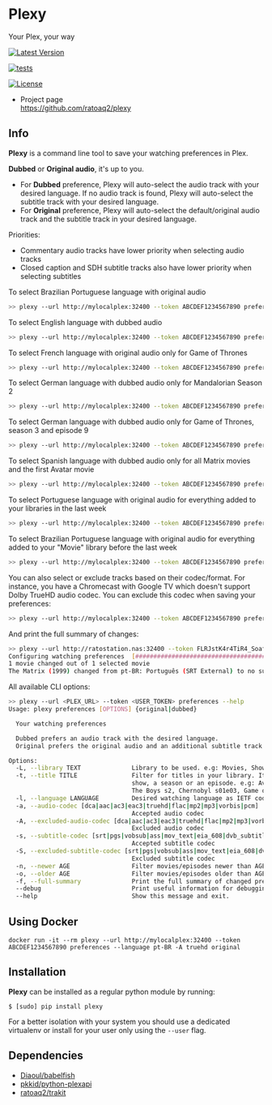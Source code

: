 # Plexy
Your Plex, your way

[![Latest
Version](https://img.shields.io/pypi/v/plexy.svg)](https://pypi.python.org/pypi/plexy)

[![tests](https://github.com/ratoaq2/plexy/actions/workflows/test.yml/badge.svg)](https://github.com/ratoaq2/plexy/actions/workflows/test.yml)

[![License](https://img.shields.io/github/license/ratoaq2/plexy.svg)](https://github.com/ratoaq2/plexy/blob/master/LICENSE)

  - Project page  
    <https://github.com/ratoaq2/plexy>

## Info

**Plexy** is a command line tool to save your watching preferences in Plex.

**Dubbed** or **Original audio**, it's up to you.

- For **Dubbed** preference, Plexy will auto-select the audio track with your desired language.
If no audio track is found, Plexy will auto-select the subtitle track with your desired language.
- For **Original** preference, Plexy will auto-select the default/original audio track 
and the subtitle track in your desired language.

Priorities:
- Commentary audio tracks have lower priority when selecting audio tracks
- Closed caption and SDH subtitle tracks also have lower priority when selecting subtitles


To select Brazilian Portuguese language with original audio
```bash
>> plexy --url http://mylocalplex:32400 --token ABCDEF1234567890 preferences --language pt-BR original
```

To select English language with dubbed audio
```bash
>> plexy --url http://mylocalplex:32400 --token ABCDEF1234567890 preferences --language en dubbed
```

To select French language with original audio only for Game of Thrones
```bash
>> plexy --url http://mylocalplex:32400 --token ABCDEF1234567890 preferences --language fr --title "Game of Thrones" original
```

To select German language with dubbed audio only for Mandalorian Season 2
```bash
>> plexy --url http://mylocalplex:32400 --token ABCDEF1234567890 preferences --language fr --title "Mandalorian s02" dubbed
```

To select German language with dubbed audio only for Game of Thrones, season 3 and episode 9
```bash
>> plexy --url http://mylocalplex:32400 --token ABCDEF1234567890 preferences --language fr --title "Game of Thrones s03e09" dubbed
```

To select Spanish language with dubbed audio only for all Matrix movies and the first Avatar movie
```bash
>> plexy --url http://mylocalplex:32400 --token ABCDEF1234567890 preferences --language es --title "Matrix" --title "Avatar (2009)" dubbed
```

To select Portuguese language with original audio for everything added to your libraries in the last week
```bash
>> plexy --url http://mylocalplex:32400 --token ABCDEF1234567890 preferences --language pt --newer 1w original
```

To select Brazilian Portuguese language with original audio for everything added to your "Movie" library before the last week
```bash
>> plexy --url http://mylocalplex:32400 --token ABCDEF1234567890 preferences --library Movie --language pt-BR --older 1w original
```

You can also select or exclude tracks based on their codec/format.
For instance, you have a Chromecast with Google TV which doesn't support Dolby TrueHD audio codec.
You can exclude this codec when saving your preferences: 
```bash
>> plexy --url http://mylocalplex:32400 --token ABCDEF1234567890 preferences --language pt-BR -A truehd original
```

And print the full summary of changes:
```bash
>> plexy --url http://ratostation.nas:32400 --token FLRJstK4r4TiR4_Soafq preferences -f -l en --title "The Matrix (1999)" original
Configuring watching preferences  [####################################]  100%
1 movie changed out of 1 selected movie
The Matrix (1999) changed from pt-BR: Português (SRT External) to no subtitles
```


All available CLI options:
```bash
>> plexy --url <PLEX_URL> --token <USER_TOKEN> preferences --help
Usage: plexy preferences [OPTIONS] {original|dubbed}

  Your watching preferences

  Dubbed prefers an audio track with the desired language.
  Original prefers the original audio and an additional subtitle track if the audio is not in the desired language.

Options:
  -L, --library TEXT              Library to be used. e.g: Movies, Shows
  -t, --title TITLE               Filter for titles in your library. It could refer to a movie, a
                                  show, a season or an episode. e.g: Avatar, The Matrix (1999),
                                  The Boys s2, Chernobyl s01e03, Game of Thrones (2011) s03e09
  -l, --language LANGUAGE         Desired watching language as IETF code, e.g.: en, pt-BR
  -a, --audio-codec [dca|aac|ac3|eac3|truehd|flac|mp2|mp3|vorbis|pcm]
                                  Accepted audio codec
  -A, --excluded-audio-codec [dca|aac|ac3|eac3|truehd|flac|mp2|mp3|vorbis|pcm]
                                  Excluded audio codec
  -s, --subtitle-codec [srt|pgs|vobsub|ass|mov_text|eia_608|dvb_subtitle]
                                  Accepted subtitle codec
  -S, --excluded-subtitle-codec [srt|pgs|vobsub|ass|mov_text|eia_608|dvb_subtitle]
                                  Excluded subtitle codec
  -n, --newer AGE                 Filter movies/episodes newer than AGE, e.g. 12h, 1w2d.
  -o, --older AGE                 Filter movies/episodes older than AGE, e.g. 12h, 1w2d.
  -f, --full-summary              Print the full summary of changed preferences.
  --debug                         Print useful information for debugging and for reporting bugs.
  --help                          Show this message and exit.
```


## Using Docker


    docker run -it --rm plexy --url http://mylocalplex:32400 --token ABCDEF1234567890 preferences --language pt-BR -A truehd original


## Installation

**Plexy** can be installed as a regular python module by running:

    $ [sudo] pip install plexy

For a better isolation with your system you should use a dedicated
virtualenv or install for your user only using the `--user` flag.

## Dependencies
* [Diaoul/babelfish](https://github.com/Diaoul/babelfish)
* [pkkid/python-plexapi](https://github.com/pkkid/python-plexapi)
* [ratoaq2/trakit](https://github.com/ratoaq2/trakit)

